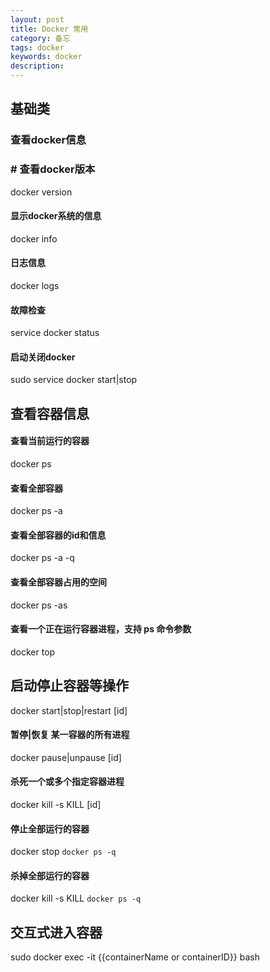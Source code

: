 ```yaml
---
layout: post
title: Docker 常用
category: 备忘
tags: docker
keywords: docker
description: 
---
```


## 基础类
### 查看docker信息
### # 查看docker版本
docker version
#### 显示docker系统的信息
docker info
#### 日志信息
docker logs
#### 故障检查
service docker status
#### 启动关闭docker
sudo service docker start|stop

## 查看容器信息
#### 查看当前运行的容器
docker ps
#### 查看全部容器
docker ps -a
#### 查看全部容器的id和信息
docker ps -a -q
#### 查看全部容器占用的空间
docker ps -as
#### 查看一个正在运行容器进程，支持 ps 命令参数
docker top

## 启动停止容器等操作
docker start|stop|restart [id]
#### 暂停|恢复 某一容器的所有进程
docker pause|unpause [id]
#### 杀死一个或多个指定容器进程
docker kill -s KILL [id]
#### 停止全部运行的容器
docker stop `docker ps -q`
#### 杀掉全部运行的容器
docker kill -s KILL `docker ps -q`

## 交互式进入容器
sudo docker exec -it {{containerName or containerID}} bash
